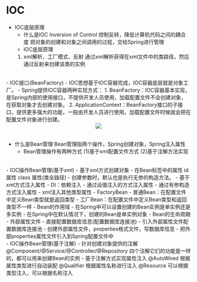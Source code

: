 # IOC
- IOC底层原理
    - 什么是IOC
        Inversion of Control 控制反转，降低计算机代码之间的耦合度
        把对象的创建和对象之间调用的过程，交给Spring进行管理
    - IOC底层原理
    1. xml解析、工厂模式、反射
    通过xml解析获得在xml文件中的类路径，然后通过反射来创建该类的实例
<br>
- IOC接口(BeanFactory)
    - IOC思想基于IOC容器完成，IOC容器底层就是对象工厂。
    - Spring提供IOC容器两种实现方式：
    1. BeanFactory：IOC容器基本实现，是Spring内部的使用接口，不提供开发人员使用，加载配置文件不会创建对象，在获取对象才去创建对象。
    2. ApplicationContext：BeanFactory接口的子接口，提供更多强大的功能，一般由开发人员进行使用。加载配置文件时候就会把在配置文件对象进行创建。
    <div align="center"> <img src="https://github.com/Eric-Han0521/JavaBlog/blob/main/notes/spring/pic/ApplicationContextHierarchy.png"/> </div><br>

- 什么是Bean管理
    Bean管理指两个操作，Spring创建对象，Spring注入属性
    - Bean管理操作有两种方式
    (1)基于xml配置文件方式
    (2)基于注解方法实现
<br>
- IOC操作Bean管理(基于xml)
    - 基于xml方式创建对象
        - 在Bean标签中的属性
        id 属性 class 属性(类全路径)
        - 创建参数时，默认也是执行无参的构造方法。
    - 基于xml方式注入属性
        - DI：依赖注入
        - 通过设值注入的方式注入属性
        - 通过有参构造方式注入属性
        - xml注入其他类型属性
    - FactoryBean
        - 普通Bean：在配置文件中定义Bean类型就是返回类型
        - 工厂Bean：在配置文件中定义Bean类型和返回类型不一样
    - Bean的作用域
        - 在Spring中可以设置创建的Bean实例是单实例还是多实例
        - 在Spring中在默认情况下，创建的Bean是单实例对象
    - Bean的生命周期
    - 外部属性文件
        - 直接配置数据库信息(配置数据库连接池)
        - 引入外部属性文件配置数据库连接池
            - 创建外部属性文件，properties格式文件，写数据库信息
            - 把外部properties属性文件引入到Spring配置文件中
<br>
- IOC操作Bean管理(基于注解)
    - 针对创建对象提供的注解
    @Component/@Service/@Controller/@Repository  四个注解它们的功能是一样的，都可以用来创建Bean的实例
    - 基于注解方式实现属性注入
    @AutoWired 根据属性类型进行自动装配
    @Qualifier 根据属性名称进行注入
    @Resource 可以根据类型注入，可以根据名称注入
